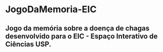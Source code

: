 # JogoDaMemoria-EIC

## Jogo da memória sobre a doença de chagas desenvolvido para o EIC - Espaço Interativo de Ciências USP.
